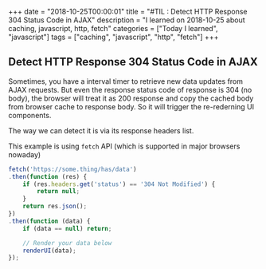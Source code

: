 +++
date = "2018-10-25T00:00:01"
title = "#TIL : Detect HTTP Response 304 Status Code in AJAX"
description = "I learned on 2018-10-25 about caching, javascript, http, fetch"
categories = ["Today I learned", "javascript"]
tags = ["caching", "javascript", "http", "fetch"]
+++



## Detect HTTP Response 304 Status Code in AJAX

Sometimes, you have a interval timer to retrieve new data updates from AJAX requests. But even the response status code of response is 304 (no body), the browser will treat it as 200 response and copy the cached body from browser cache to response body. So it will trigger the re-rederning UI components.

The way we can detect it is via its response headers list.

This example is using `fetch` API (which is supported in major browsers nowaday)

```js
fetch('https://some.thing/has/data')
.then(function (res) {
	if (res.headers.get('status') == '304 Not Modified') {
		return null;
	}
	return res.json();
})
.then(function (data) {
	if (data == null) return;

	// Render your data below
	renderUI(data);
});
```
